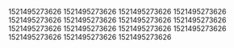 1521495273626
1521495273626
1521495273626
1521495273626
1521495273626
1521495273626
1521495273626
1521495273626
1521495273626
1521495273626
1521495273626
1521495273626
1521495273626
1521495273626
1521495273626